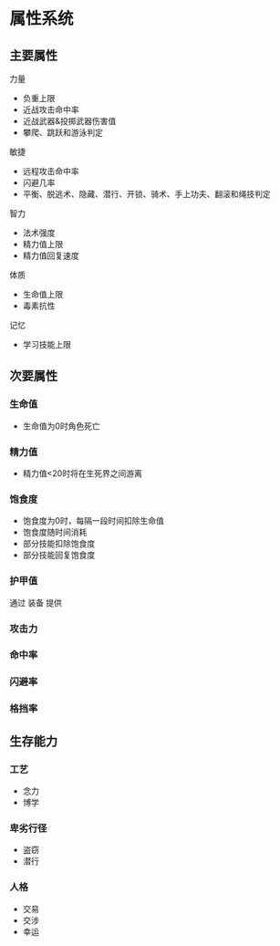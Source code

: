 # 属性系统

## 主要属性

力量
- 负重上限
- 近战攻击命中率
- 近战武器&投掷武器伤害值
- 攀爬、跳跃和游泳判定

敏捷
- 远程攻击命中率
- 闪避几率
- 平衡、脱逃术、隐藏、潜行、开锁、骑术、手上功夫、翻滚和绳技判定

智力
- 法术强度
- 精力值上限
- 精力值回复速度

体质
- 生命值上限
- 毒素抗性

记忆
- 学习技能上限

## 次要属性

### 生命值

- 生命值为0时角色死亡

### 精力值

- 精力值<20时将在生死界之间游离

### 饱食度

- 饱食度为0时，每隔一段时间扣除生命值
- 饱食度随时间消耗
- 部分技能扣除饱食度
- 部分技能回复饱食度

### 护甲值
通过 装备 提供

### 攻击力

### 命中率

### 闪避率

### 格挡率

## 生存能力

### 工艺

- 念力
- 博学

### 卑劣行径

- 盗窃
- 潜行

### 人格

- 交易
- 交涉
- 幸运
